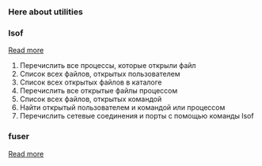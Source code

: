 ### Here about utilities

### lsof

[Read more](https://andreyex.ru/operacionnaya-sistema-linux/7-primerov-komandy-lsof-v-linux/)

1. Перечислить все процессы, которые открыли файл
2. Список всех файлов, открытых пользователем
3. Список всех открытых файлов в каталоге
4. Перечислить все открытые файлы процессом
5. Список всех файлов, открытых командой
6. Найти открытый пользователем и командой или процессом
7. Перечислить сетевые соединения и порты с помощью команды lsof

### fuser

[Read more](https://www.tecmint.com/learn-how-to-use-fuser-command-with-examples-in-linux/)

